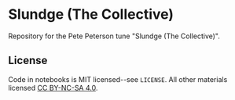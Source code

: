 # Slundge (The Collective)

Repository for the Pete Peterson tune "Slundge (The Collective)".


## License

Code in notebooks is MIT licensed--see `LICENSE`. All other materials
licensed [CC BY-NC-SA 4.0](https://creativecommons.org/licenses/by-nc-sa/4.0/).

